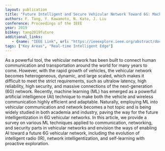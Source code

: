 ```yaml
---
layout: publication
title: "Future Intelligent and Secure Vehicular Network Toward 6G: Machine-Learning Approaches"
authors: F. Tang, Y. Kawamoto, N. Kato, J. Liu
conference: Proceedings of the IEEE
year: 2019
bibkey: tang2019future
additional_links:
   - {name: "IEEE Link", url: "https://ieeexplore.ieee.org/abstract/document/8926369/"}
tags: ["Key Areas", "Real-time Intelligent Edge"]
---
```

As a powerful tool, the vehicular network has been built to connect human communication and transportation around the world for many years to come. However, with the rapid growth of vehicles, the vehicular network becomes heterogeneous, dynamic, and large scaled, which makes it difficult to meet the strict requirements, such as ultralow latency, high reliability, high security, and massive connections of the next-generation (6G) network. Recently, machine learning (ML) has emerged as a powerful artificial intelligence (AI) technique to make both the vehicle and wireless communication highly efficient and adaptable. Naturally, employing ML into vehicular communication and network becomes a hot topic and is being widely studied in both academia and industry, paving the way for the future intelligentization in 6G vehicular networks. In this article, we provide a survey on various ML techniques applied to communication, networking, and security parts in vehicular networks and envision the ways of enabling AI toward a future 6G vehicular network, including the evolution of intelligent radio (IR), network intelligentization, and self-learning with proactive exploration.